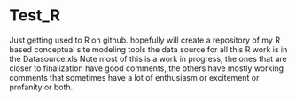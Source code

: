 # Test_R
Just getting used to R on github. hopefully will create a repository of my R based conceptual site modeling tools
the data source for all this R work is in the Datasource.xls 
Note most of this is a work in progress, the ones that are closer to finalization have good comments, the others have mostly working comments that sometimes have a lot of enthusiasm or excitement or profanity or both.
